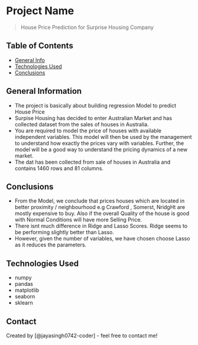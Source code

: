 # Project Name
> House Price Prediction for Surprise Housing Company


## Table of Contents
* [General Info](#general-information)
* [Technologies Used](#technologies-used)
* [Conclusions](#conclusions)


<!-- You can include any other section that is pertinent to your problem -->

## General Information
- The project is basically about building regression Model to predict House Price
- Surpise Housing has decided to enter Australian Market and has collected dataset from the sales of houses in Australia. 
- You are required to model the price of houses with available independent variables. This model will then be used by the management to understand how exactly the prices vary with variables. Further, the model will be a good way to understand the pricing dynamics of a new market.
- The dat has been collected from sale of houses in Australia and contains 1460 rows and 81 columns.

<!-- You don't have to answer all the questions - just the ones relevant to your project. -->

## Conclusions
- From the Model, we conclude that prices houses which are located in better proximity / neighbourhood e.g Crawford , Somerst, NridgHt are mostly expensive to buy. Also if the overall Quality of the house is good with Normal Conditions will have more Selling Price.
- There isnt much difference in Ridge and Lasso Scores. Ridge seems to be performing slightly better than Lasso.
- However, given the number of  variables, we have chosen choose Lasso as it reduces the parameters.





## Technologies Used
- numpy 
- pandas
- matplotlib
- seaborn
- sklearn


<!-- As the libraries versions keep on changing, it is recommended to mention the version of library used in this project -->




## Contact
Created by [@jayasingh0742-coder] - feel free to contact me!


<!-- Optional -->
<!-- ## License -->
<!-- This project is open source and available under the [... License](). -->

<!-- You don't have to include all sections - just the one's relevant to your project -->